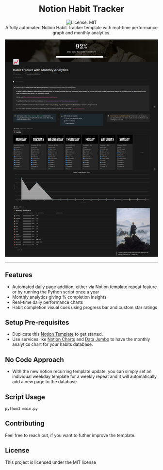 <div align="center">
<h1 align="center">Notion Habit Tracker</h1>
<img alt="License: MIT" src="https://img.shields.io/badge/License-MIT-blue.svg"/><br>
A fully automated Notion Habit Tracker template with real-time performance graph and monthly analytics.<br>
  
[![notion_habit_tracket](/assets/notion_habit_tracker_public_page.png)](https://ashleymavericks.gumroad.com/l/notion-habit-tracker)
</div>

***
## Features
- Automated daily page addition, either via Notion template repeat feature or by running the Python script once a year
- Monthly analytics giving % completion insights
- Real-time daily performance charts
- Habit completion visual cues using progress bar and custom star ratings

## Setup Pre-requisites
- Duplicate this [Notion Template](https://ashleymavericks.gumroad.com/l/notion-habit-tracker) to get started.
- Use services like [Notion Charts](https://notioncharts.io/) and [Data Jumbo](https://www.datajumbo.co/) to have the monthly analytics chart for your habits database.

## No Code Approach
- With the new notion recurring template update, you can simply set an individual weekday template for a weekly repeat and it will automatically add a new page to the database.

## Script Usage
```
python3 main.py
```

## Contributing
Feel free to reach out, if you want to futher improve the template.

## License
This project is licensed under the MIT license
